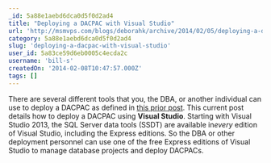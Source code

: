 ```yaml
---
_id: 5a88e1aebd6dca0d5f0d2ad4
title: "Deploying a DACPAC with Visual Studio"
url: 'http://msmvps.com/blogs/deborahk/archive/2014/02/05/deploying-a-dacpac-with-visual-studio.aspx'
category: 5a88e1aebd6dca0d5f0d2ad4
slug: 'deploying-a-dacpac-with-visual-studio'
user_id: 5a83ce59d6eb0005c4ecda2c
username: 'bill-s'
createdOn: '2014-02-08T10:47:57.000Z'
tags: []
---
```


There are several different tools that you, the DBA, or another individual can use to deploy a DACPAC as defined in <a href="http://msmvps.com/blogs/deborahk/archive/2014/02/05/deploying-a-dacpac.aspx" target="_blank">this prior post</a>. This current post details how to deploy a DACPAC using <strong>Visual Studio</strong>. Starting with Visual Studio 2013, the SQL Server data tools (SSDT) are available in*every* edition of Visual Studio, including the Express editions. So the DBA or other deployment personnel can use one of the free Express editions of Visual Studio to manage database projects and deploy DACPACs.
